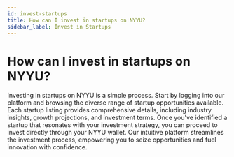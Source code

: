 ```yaml
---
id: invest-startups
title: How can I invest in startups on NYYU?
sidebar_label: Invest in Startups
---
```


# How can I invest in startups on NYYU?

Investing in startups on NYYU is a simple process. Start by logging into our platform and browsing the diverse range of startup opportunities available. Each startup listing provides comprehensive details, including industry insights, growth projections, and investment terms. Once you've identified a startup that resonates with your investment strategy, you can proceed to invest directly through your NYYU wallet. Our intuitive platform streamlines the investment process, empowering you to seize opportunities and fuel innovation with confidence.
